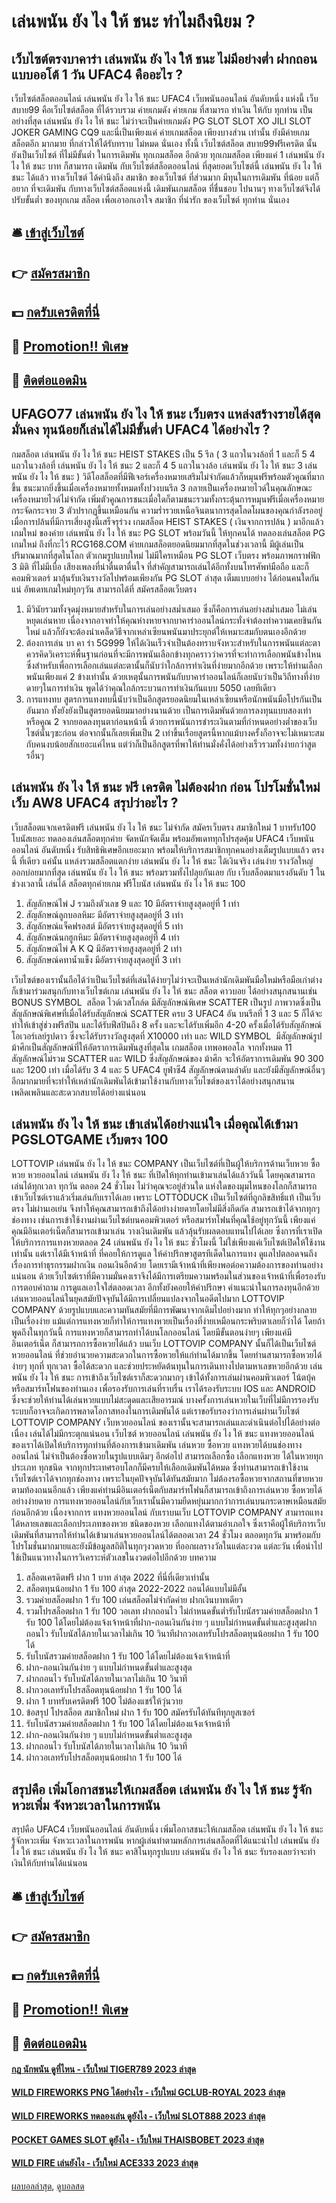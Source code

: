 # เล่นพนัน ยัง ไง ให้ ชนะ ทำไมถึงนิยม ?
## เว็บไซต์ตรงบาคาร่า เล่นพนัน ยัง ไง ให้ ชนะ ไม่มีอย่างต่ำ ฝากถอนแบบออโต้ 1 วัน UFAC4 คืออะไร ?
เว็บไซต์สล็อตออนไลน์ เล่นพนัน ยัง ไง ให้ ชนะ UFAC4 เว็บพนันออนไลน์ อันดับหนึ่ง แห่งนี้ เว็บ สบาย99 คือเว็บไซต์สล็อต ที่ได้รวบรวม ค่ายเกมดัง ค่ายเกม ที่สามารถ ทำเงิน ให้กับ ทุกท่าน เป็นอย่างที่สุด เล่นพนัน ยัง ไง ให้ ชนะ ไม่ว่าจะเป็นค่ายเกมดัง PG SLOT SLOT XO JILI SLOT JOKER GAMING CQ9 และนี่เป็นเพียงแค่ ค่ายเกมสล็อต เพียงบางส่วน เท่านั้น ยังมีค่ายเกม สล็อตอีก มากมาย ที่กล่าวให้ได้รับทราบ ไม่หมด นั่นเอง ทั้งนี้ เว็บไซต์สล็อต สบาย99ฟรีเครดิต นั้น ยังเป็นเว็บไซต์ ที่ไม่มีขั้นต่ำ ในการเดิมพัน ทุกเกมสล็อต อีกด้วย ทุกเกมสล็อต เพียงแค่ 1 เล่นพนัน ยัง ไง ให้ ชนะ บาท ก็สามารถ เดิมพัน กับเว็บไซต์สล็อตออนไลน์ ที่สุดยอดเว็บไซต์นี้ เล่นพนัน ยัง ไง ให้ ชนะ ได้แล้ว ทางเว็บไซต์ ได้คำนึงถึง สมาชิก ของเว็บไซต์ ที่ส่วนมาก มีทุนในการเดิมพัน ที่น้อย แต่ก็อยาก ที่จะเดิมพัน กับทางเว็บไซต์สล็อตแห่งนี้ เดิมพันเกมสล็อต ที่ชื่นชอบ ไปนานๆ ทางเว็บไซต์จึงได้ปรับขั้นต่ำ ของทุกเกม สล็อต เพื่อเอาอกเอาใจ สมาชิก ที่น่ารัก ของเว็บไซต์ ทุกท่าน นั่นเอง

## 🛎 [เข้าสู่เว็บไซต์](https://bit.ly/3SdLNi2)
## 👉 [สมัครสมาชิก](https://bit.ly/3SdLNi2)
## 💵 [กดรับเครดิตที่นี่](https://bit.ly/3dyRKHj)
## 👑 [Promotion!! พิเศษ](https://bit.ly/3dyRKHj)
## 📱 [ติดต่อแอดมิน](https://bit.ly/3dyRKHj)

## UFAGO77 เล่นพนัน ยัง ไง ให้ ชนะ เว็บตรง แหล่งสร้างรายได้สุดมั่นคง ทุนน้อยก็เล่นได้ไม่มีขั้นต่ำ UFAC4 ได้อย่างไร ?
กมสล็อต เล่นพนัน ยัง ไง ให้ ชนะ HEIST STAKES เป็น 5 รีล ( 3 แถวในวงล้อที่ 1 และก็ 5 4 แถวในวงล้อที่ เล่นพนัน ยัง ไง ให้ ชนะ 2 และก็ 4 5 แถวในวงล้อ เล่นพนัน ยัง ไง ให้ ชนะ 3 เล่นพนัน ยัง ไง ให้ ชนะ ) วิดีโอสล็อตที่มีฟีเจอร์เครื่องหมายเสริมไม่จำกัดแล้วก็หมุนฟรีพร้อมตัวคูณที่มากขึ้น ชนะมากยิ่งขึ้นเมื่อเครื่องหมายทั้งหมดทั้งปวงบนรีล 3 กลายเป็นเครื่องหมายไวด์ในคุณลักษณะเครื่องหมายไวด์ไม่จำกัด เพิ่มตัวคูณการชนะเมื่อใดก็ตามชนะรวมทั้งกระตุ้นการหมุนฟรีเมื่อเครื่องหมายกระจัดกระจาย 3 ตัวปรากฏขึ้นเหมือนกัน ความร่ำรวยเหนือจินตนาการสุดโลดโผนของคุณกำลังรออยู่เมื่อการปล้นที่มีการเสี่ยงสูงนี้เสร็จรุร่วง
เกมสล็อต HEIST STAKES ( เงินจากการปล้น ) มาอีกแล้ว เกมใหม่ ของค่าย เล่นพนัน ยัง ไง ให้ ชนะ PG SLOT พร้อมวันนี้ ให้ทุกคนได้ ทดลองเล่นสล็อต PG เกมใหม่ ถึงที่กะไว้ RCG168.COM ค่ายเกมสล็อตยอดนิยมมากที่สุดในช่วงเวลานี้ มีผู้เล่นเป็นปริมาณมากที่สุดในโลก ตัวเกมรูปแบบใหม่ ไม่มีใครเหมือน PG SLOT เว็บตรง พร้อมภาพกราฟฟิก 3 มิติ ที่ไม่มีเบื่อ เสียงเพลงที่น่าตื่นตาตื่นใจ ที่สำคัญสามารถเล่นได้อีกทั้งบนโทรศัพท์มือถือ และก็คอมพิวเตอร์ มาลุ้นรับเงินรางวัลไปพร้อมเพียงกัน PG SLOT ล่าสุด เต็มแบบอย่าง ได้ก่อนคนใดกันแน่ อัพเดทเกมใหม่ทุกๆวัน สามารถได้ที่ สมัครสล็อตเว็บตรง
1. มีวินัยรวมทั้งจุดมุ่งหมายสำหรับในการเล่นอย่างสม่ำเสมอ ซึ่งก็คือการเล่นอย่างสม่ำเสมอ ไม่เล่นหยุดเล่นหาย เนื่องจากอาจทำให้คุณห่างหายจากบาคาร่าออนไลน์กระทั่งจำต้องทำความเคยชินกันใหม่ แล้วก็ยังจะต้องนำเคล็ดวิธีจากเหล่าเซียนพนันมาประยุกต์ให้เหมาะสมกับตนเองอีกด้วย
2. ต้องการเล่น บา คา ร่า 5G999 ให้ได้เงินเร็วจำเป็นต้องทราบจังหวะสำหรับในการพนันแต่ละตา ควรคิดวิเคราะห์พื้นฐานก่อนที่จะมีการพนันเลือกข้างทุกคราวว่าควรที่จะทำการเลือกพนันข้างไหน ซึ่งสำหรับเพื่อการเลือกเล่นแต่ละตานั้นก็นับว่าใกล้การทำเงินที่ง่ายมากอีกด้วย เพราะให้ท่านเลือกพนันเพียงแค่ 2 ข้างเท่านั้น ด้วยเหตุนั้นการพนันกับบาคาร่าออนไลน์ก็เลยนับว่าเป็นวิถีทางที่ง่ายดายๆในการทำเงิน พูดได้ว่าคุณใกล้กระบวนการทำเงินกันแบบ 5050 เลยทีเดียว
3. การแทงทบ สูตรการแทงทบนี้นับว่าเป็นอีกสูตรยอดนิยมในเหล่าเซียนหรือนักพนันมือโปรกันเป็นอันมาก ทั้งยังยังเป็นสูตรยอดนิยมมาอย่างนานด้วย เป็นการเดิมพันด้วยการลงทุนแบบสองเท่า หรือคูณ 2 จากยอดลงทุนตาก่อนหน้านี้ ด้วยการพนันการชำระเงินตามที่กำหนดอย่างต่ำของเว็บไซต์นั้นๆซะก่อน ต่อจากนั้นก็เลยเพิ่มเป็น 2 เท่าขึ้นเรื่อยสูตรนี้หากแม้บางครั้งก็อาจจะไม่เหมาะสมกับคนงบน้อยสักเยอะแค่ไหน แต่ว่าก็เป็นอีกสูตรที่พาให้ท่านมั่งคั่งได้อย่างเร็วรวมทั้งง่ายกว่าสูตรอื่นๆ

## เล่นพนัน ยัง ไง ให้ ชนะ ฟรี เครดิต ไม่ต้องฝาก ก่อน โปรโมชั่นใหม่ เว็บ AW8 UFAC4 สรุปว่าอะไร ?
เว็บสล็อตแจกเครดิตฟรี เล่นพนัน ยัง ไง ให้ ชนะ ไม่จำกัด สมัครเว็บตรง สมาชิกใหม่ 1 บาทรับ100 โบนัสเยอะ ทดลองเล่นสล็อตทุกค่าย จัดหนักจัดเต็ม พร้อมอัพเดททุกโปรสุดคุ้ม UFAC4 เว็บพนันออนไลน์ อันดับหนึ่ง รับสิทธิพิเศษอีกเยอะมาก พร้อมให้บริการสมาชิกทุกคนอย่างเต็มรูปแบบแล้ว ตรงนี้ ที่เดียว แค่นั้น แหล่งรวมสล็อตแตกง่าย เล่นพนัน ยัง ไง ให้ ชนะ ได้เงินจริง เล่นง่าย รางวัลใหญ่ออกบ่อยมากที่สุด เล่นพนัน ยัง ไง ให้ ชนะ พร้อมรวมทั้งไปลุยกันเลย กับ เว็บสล็อตมาแรงอันดับ 1 ในช่วงเวลานี้ เล่นได้ สล็อตทุกค่ายเกม ฟรีโบนัส เล่นพนัน ยัง ไง ให้ ชนะ 100
1. สัญลักษณ์ไพ่ J รวมถึงตัวเลข 9 และ 10 มีอัตราจ่ายสูงสุดอยู่ที่ 1 เท่า
2. สัญลักษณ์ลูกบอลหิมะ มีอัตราจ่ายสูงสุดอยู่ที่ 3 เท่า
3. สัญลักษณ์แจ็คฟรอสต์ มีอัตราจ่ายสูงสุดอยู่ที่ 5 เท่า
4. สัญลักษณ์นกฮูกหิมะ มีอัตราจ่ายสูงสุดอยู่ที่ 4 เท่า
5. สัญลักษณ์ไพ่ A K Q มีอัตราจ่ายสูงสุดอยู่ที่ 2 เท่า
6. สัญลักษณ์คทาน้ำแข็ง มีอัตราจ่ายสูงสุดอยู่ที่ 3 เท่า

เว็บไซต์ของเรานั้นถือได้ว่าเป็นเว็บไซต์ที่เล่นได้ง่ายๆไม่ว่าจะเป็นเหล่านักเดิมพันมือใหม่หรือมือเก่าต่างก็เข้ามาร่วมสนุกกับทางเว็บไซต์เกม เล่นพนัน ยัง ไง ให้ ชนะ สล็อต คาวบอย ได้อย่างสนุกสนานเช่น BONUS SYMBOL  สล็อต ไวด์เวสโกล์ด มีสัญลักษณ์พิเศษ SCATTER เป็นรูป ภาพวาดซึ่งเป็นสัญลักษณ์พิเศษที่เมื่อได้รับสัญลักษณ์ SCATTER ครบ 3 UFAC4 อัน บนรีลที่ 1 3 และ 5 ก็ได้จะทำให้เข้าสู่ช่วงฟรีสปิน และได้รับฟีสปินถึง 8 ครั้ง และจะได้รับเพิ่มอีก 4-20 ครั้งเมื่อได้รับสัญลักษณ์โอเวอร์เลย์รูปดาว ซึ่งจะได้รับรางวัลสูงสุดที่ X10000 เท่า และ WILD SYMBOL  มีสัญลักษณ์รูปม้าศึกเป็นสัญลักษณ์ที่ให้อัตราการเดิมพันสูงที่สุดใน เกมสล็อต เทพอพอลโล จากทั้งหมด 11 สัญลักษณ์ไม่รวม SCATTER และ WILD ซึ่งสัญลักษณ์ของ ม้าศึก จะให้อัตราการเดิมพัน 90 300 และ 1200 เท่า เมื่อได้รับ 3 4 และ 5 UFAC4 ยูฟ่าซี4 สัญลักษณ์ตามลำดับ และยังมีสัญลักษณ์อื่นๆอีกมากมายที่จะทำให้เหล่านักเดิมพันได้เข้ามาใช้งานกับทางเว็บไซต์ของเราได้อย่างสนุกสนานเพลิดเพลินและสะดวกสบายได้อย่างแน่นอน

## เล่นพนัน ยัง ไง ให้ ชนะ เข้าเล่นได้อย่างแน่ใจ เมื่อคุณได้เข้ามา PGSLOTGAME เว็บตรง 100
LOTTOVIP เล่นพนัน ยัง ไง ให้ ชนะ COMPANY เป็นเว็บไซต์ที่เป็นผู้ให้บริการด้านเว็บหวย ซื้อหวย หวยออนไลน์ เล่นพนัน ยัง ไง ให้ ชนะ ที่เปิดให้ทุกท่านเข้ามาเล่นได้แล้ววันนี้ โดยคุณสามารถเล่นได้ทุกเวลา ทุกวัน ตลอด 24 ชั่วโมง ไม่ว่าคุณจะอยู่ส่วนใด แห่งใดของมุมไหนของโลกก็สามารถเข้าเว็บไซต์เราแล้วเริ่มเล่นกับเราได้เลย เพราะ LOTTODUCK เป็นเว็บไซต์ที่ถูกลิขสิทธิ์แท้ เป็นเว็บตรง ไม่ผ่านเอเย่น จึงทำให้คุณสามารถเข้าถึงได้อย่างง่ายดายโดยไม่มีสิ่งกีดกัด สามารถเข้าได้จากทุกๆช่องทาง เช่นการเข้าใช้งานผ่านเว็บไซต์บนคอมพิวเตอร์ หรือสมาร์ทโฟนที่คุณใช้อยู่ทุกวันนี้ เพียงแค่คุณมีอินเตอร์เน็ตก็สามารถเข้ามาเล่น วางเงินเดิมพัน แล้วลุ้นรับผลตอบแทนไปได้เลย ซึ่งการที่เราเปิดให้บริการการแทงหวยตลอด 24 เล่นพนัน ยัง ไง ให้ ชนะ ชั่วโมงนี้ ไม่ใช่เพียงแค่เว็บไซต์เปิดให้ใช้งานเท่านั้น แต่เราได้มีเจ้าหน้าที่ ที่คอยให้การดูแล ให้คำปรึกษาสูตรทีเด็ดในการแทง ดูแลไปตลอดจนถึงเรื่องการทำธุรกรรมฝากเงิน ถอนเงินอีกด้วย โดยเรามีเจ้าหน้าที่เพียงพอต่อความต้องการของท่านอย่างแน่นอน ด้วยเว็บไซต์เราที่มีความมั่นคงเราจึงได้มีการเตรียมความพร้อมในส่วนของเจ้าหน้าที่เพื่อรองรับการตอบคำถาม การดูแลเอาใจใส่ตลอดเวลา อีกทั้งยังคอยให้คำปรึกษา คำแนะนำในการลงทุนอีกด้วย
เล่นหวยออนไลน์ในยุคสมัยปัจจุบันได้มีการเปลี่ยนแปลงจากในอดีตไปมาก LOTTOVIP COMPANY ด้วยรูปแบบและความทันสมัยที่มีการพัฒนาจากเดิมไปอย่างมาก ทำให้ทุกๆอย่างกลายเป็นเรื่องง่าย แม้แต่การแทงหวยก็ทำให้การแทงหวยเป็นเรื่องที่ง่ายเหมือนกระพริบตาเลยก็ว่าได้ โดยถ้าพูดถึงในทุกวันนี้ การแทงหวยก็สามารถทำได้บนโลกออนไลน์ โดยมีขั้นตอนง่ายๆ เพียงแค่มีอินเตอร์เน็ต ก็สามารถการซื้อหวยได้แล้ว บนเว็บ LOTTOVIP COMPANY นั้นก็ได้เป็นเว็บไซต์หวยออนไลน์ ที่ช่วยอำนวยความสะดวกในการซื้อหวยให้แก่ท่านได้มากขึ้น โดยท่านสามารถซื้อหวยได้ง่ายๆ ทุกที่ ทุกเวลา ซื้อได้สะดวก และช่วยประหยัดต้นทุนในการเดินทางไปตามหาเลขหวยอีกด้วย เล่นพนัน ยัง ไง ให้ ชนะ การเข้าถึงเว็บไซต์เราก็สะดวกมากๆ เข้าได้ทั้งการเล่นผ่านคอมพิวเตอร์ โน้ตบุ้ค หรือสมาร์ทโฟนของท่านเอง เพื่อรองรับการเล่นที่ราบรื่น เราได้รองรับระบบ IOS และ ANDROID ซึ่งจะช่วยให้ท่านได้เล่นหวยแบบไม่สะดุดและเสียอารมณ์ บางครั้งการเล่นหวยในเว็บที่ไม่มีการรองรับระบบก็อาจจะเกิดการพลาดโอกาสทองในการเดิมพันได้ แต่เราขอรับรองว่าการเล่นผ่านเว็บไซต์ LOTTOVIP COMPANY เว็บหวยออนไลน์ ของเรานั้นจะสามารถเล่นและดำเนินต่อไปได้อย่างต่อเนื่อง เล่นได้ไม่มีกระตุกแน่นอน เว็บไซต์ หวยออนไลน์ เล่นพนัน ยัง ไง ให้ ชนะ แทงหวยออนไลน์ของเราได้เปิดให้บริการทุกท่านที่ต้องการเข้ามาเดิมพัน เล่นหวย ซื้อหวย แทงหวยได้บนช่องทางออนไลน์ ไม่จำเป็นต้องซื้อหวยในรูปแบบเดิมๆ อีกต่อไป สามารถเลือกซื้อ เลือกแทงหวย ได้ในหวยทุกประเภท ทุกชนิด จากทุกประเทศรอบโลกก็มีครบให้เลือกเดิมพันได้หมด ซึ่งท่านสามารถเข้าใช้งานเว็บไซต์เราได้จากทุกช่องทาง เพราะในยุคปัจจุบันได้ทันสมัยมาก ไม่ต้องรอซื้อหวยจากสถานที่ขายหวยตามท้องถนนอีกแล้ว เพียงแค่ท่านมีอินเตอร์เน็ตกับสมาร์ทโฟนก็สามารถเข้าถึงการเล่นหวย ซื้อหวยได้อย่างง่ายดาย การแทงหวยออนไลน์กับเว็บเรานั้นมีความยืดหยุ่นมากกว่าการเล่นบนกระดาษเหมือนสมัยก่อนอีกด้วย เนื่องจากการ แทงหวยออนไลน์ กับเราบนเว็บ LOTTOVIP COMPANY สามารถแทงได้หลายเลขและเลือกประเภทของหวย ชนิดของหวย เลือกแทงได้ตามอำเภอใจ ซึ่งเราคือผู้ให้บริการเว็บเดิมพันที่สามารถให้ท่านได้เข้ามาเล่นหวยออนไลน์ได้ตลอดเวลา 24 ชั่วโมง ตลอดทุกวัน มาพร้อมกับโปรโมชั่นมากมายและยังมีข้อมูลสถิติในทุกๆงวดหวย ที่ออกผลรางวัลในแต่ละงวด แต่ละวัน เพื่อนำไปใช้เป็นแนวทางในการวิเคราะห์ตัวเลขในงวดต่อไปอีกด้วย
บทความ
1. สล็อตเครดิตฟรี ฝาก 1 บาท ล่าสุด 2022 ที่นี่ที่เดียวเท่านั้น
2. สล็อตทุนน้อยฝาก 1 รับ 100 ล่าสุด 2022-2022 ถอนได้แบบไม่มีอั้น
3. รวมค่ายสล็อตฝาก 1 รับ 100 เล่นสล็อตไม่จำกัดค่าย ฝากเงินบาทเดียว
4. รวมโปรสล็อตฝาก 1 รับ 100 วอเลท ฝากถอนไว ไม่กำหนดขั้นต่ำรับโบนัสรวมค่ายสล็อตฝาก 1 รับ 100 ได้โดยไม่ต้องแจ้งเจ้าหน้าที่ฝาก-ถอนเงินกันง่าย ๆ แบบไม่กำหนดขั้นต่ำและสูงสุดฝากถอนไว รับโบนัสได้ภายในเวลาไม่เกิน 10 วินาทีฝากวอเลทรับโปรสล็อตทุนน้อยฝาก 1 รับ 100 ได้
5. รับโบนัสรวมค่ายสล็อตฝาก 1 รับ 100 ได้โดยไม่ต้องแจ้งเจ้าหน้าที่
6. ฝาก-ถอนเงินกันง่าย ๆ แบบไม่กำหนดขั้นต่ำและสูงสุด
7. ฝากถอนไว รับโบนัสได้ภายในเวลาไม่เกิน 10 วินาที
8. ฝากวอเลทรับโปรสล็อตทุนน้อยฝาก 1 รับ 100 ได้
9. ฝาก 1 บาทรับเครดิตฟรี 100 ไม่ต้องแชร์ให้วุ่นวาย
10. ข้อสรุป โปรสล็อต สมาชิกใหม่ ฝาก 1 รับ 100 สมัครรับได้ทันทีทุกยูสเซอร์
11. รับโบนัสรวมค่ายสล็อตฝาก 1 รับ 100 ได้โดยไม่ต้องแจ้งเจ้าหน้าที่
12. ฝาก-ถอนเงินกันง่าย ๆ แบบไม่กำหนดขั้นต่ำและสูงสุด
13. ฝากถอนไว รับโบนัสได้ภายในเวลาไม่เกิน 10 วินาที
14. ฝากวอเลทรับโปรสล็อตทุนน้อยฝาก 1 รับ 100 ได้

## สรุปคือ เพิ่มโอกาสชนะให้เกมสล็อต เล่นพนัน ยัง ไง ให้ ชนะ รู้จักหวะเพิ่ม จังหวะเวลาในการพนัน
สรุปคือ UFAC4 เว็บพนันออนไลน์ อันดับหนึ่ง เพิ่มโอกาสชนะให้เกมสล็อต เล่นพนัน ยัง ไง ให้ ชนะ รู้จักหวะเพิ่ม จังหวะเวลาในการพนัน หากผู้เล่นทำตามหลักการเล่นสล็อตที่ได้แนะนำไป เล่นพนัน ยัง ไง ให้ ชนะ เล่นพนัน ยัง ไง ให้ ชนะ คาสิโนทุกรูปแบบ เล่นพนัน ยัง ไง ให้ ชนะ รับรองเลยว่าจะทำเงินให้กับท่านได้แน่นอน

## 🛎 [เข้าสู่เว็บไซต์](https://bit.ly/3SdLNi2)
## 👉 [สมัครสมาชิก](https://bit.ly/3SdLNi2)
## 💵 [กดรับเครดิตที่นี่](https://bit.ly/3dyRKHj)
## 👑 [Promotion!! พิเศษ](https://bit.ly/3dyRKHj)
## 📱 [ติดต่อแอดมิน](https://bit.ly/3dyRKHj)

#### [กฎ นักพนัน ดูที่ไหน - เว็บใหม่ TIGER789 2023 ล่าสุด](https://atom.io/themes/กฎ%20นักพนัน%20ดูที่ไหน%20-%20เว็บใหม่%20tiger789%202023%20ล่าสุด)
#### [WILD FIREWORKS PNG ได้อย่างไร - เว็บใหม่ GCLUB-ROYAL 2023 ล่าสุด](https://atom.io/themes/wild%20fireworks%20png%20ได้อย่างไร%20-%20เว็บใหม่%20gclub-royal%202023%20ล่าสุด)
#### [WILD FIREWORKS ทดลองเล่น ดูยังไง - เว็บใหม่ SLOT888 2023 ล่าสุด](https://atom.io/themes/wild%20fireworks%20ทดลองเล่น%20ดูยังไง%20-%20เว็บใหม่%20slot888%202023%20ล่าสุด)
#### [POCKET GAMES SLOT ดูยังไง - เว็บใหม่ THAISBOBET 2023 ล่าสุด](https://atom.io/themes/pocket%20games%20slot%20ดูยังไง%20-%20เว็บใหม่%20thaisbobet%202023%20ล่าสุด)
#### [WILD FIRE เล่นยังไง - เว็บใหม่ ACE333 2023 ล่าสุด](https://atom.io/themes/wild%20fire%20เล่นยังไง%20-%20เว็บใหม่%20ace333%202023%20ล่าสุด)

[ผลบอลล่าสุด](https://siamsport.tv "ผลบอลล่าสุด"), [ดูบอลสด](https://siamsport.tv/ดูบอลสด "ดูบอลสด")
